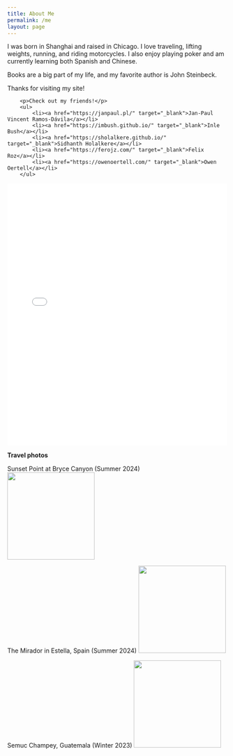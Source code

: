 ```yaml
---
title: About Me
permalink: /me
layout: page
---
```



I was born in Shanghai and raised in Chicago. I love traveling, lifting weights, running, and riding motorcycles. I also enjoy playing poker and am currently learning both Spanish and Chinese.

Books are a big part of my life, and my favorite author is John Steinbeck.

Thanks for visiting my site!

        <p>Check out my friends!</p>
        <ul>
            <li><a href="https://janpaul.pl/" target="_blank">Jan-Paul Vincent Ramos-Dávila</a></li>
            <li><a href="https://imbush.github.io/" target="_blank">Inle Bush</a></li>
            <li><a href="https://sholalkere.github.io/" target="_blank">Sidhanth Holalkere</a></li>
            <li><a href="https://ferojz.com/" target="_blank">Felix Roz</a></li>
            <li><a href="https://owenoertell.com/" target="_blank">Owen Oertell</a></li>
        </ul>

<iframe src="AutoCentered_Map_Route.html" width="100%" height="600px" frameborder="0"></iframe>




**Travel photos**


Sunset Point at Bryce Canyon (Summer 2024)
<img src="me-in-bryce-canyon.jpeg" width="200" height="auto" />

The Mirador in Estella, Spain (Summer 2024)
<img src="me-in-spain.JPG" width="200" height="auto"/>


Semuc Champey, Guatemala (Winter 2023)
<img src="semuc-champey.jpeg" width="200" height="auto"/>
